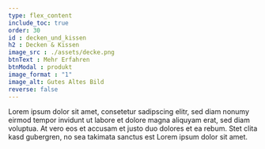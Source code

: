 ```yaml
---
type: flex_content
include_toc: true
order: 30
id : decken_und_kissen
h2 : Decken & Kissen
image_src : ./assets/decke.png
btnText : Mehr Erfahren
btnModal : produkt
image_format : "1"
image_alt: Gutes Altes Bild
reverse: false
---
```


Lorem ipsum dolor sit amet, consetetur sadipscing elitr, sed diam nonumy eirmod tempor invidunt ut labore et dolore magna aliquyam erat, sed diam voluptua. At vero eos et accusam et justo duo dolores et ea rebum. Stet clita kasd gubergren, no sea takimata sanctus est Lorem ipsum dolor sit amet.